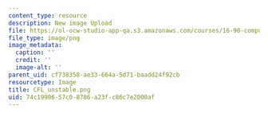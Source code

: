 ```yaml
---
content_type: resource
description: New image Upload
file: https://ol-ocw-studio-app-qa.s3.amazonaws.com/courses/16-90-computational-methods-in-aerospace-engineering-spring-2014/74c1990657c08786a23fc86c7e2000af_CFL_unstable.png
file_type: image/png
image_metadata:
  caption: ''
  credit: ''
  image-alt: ''
parent_uid: cf738358-ae33-664a-5d71-baadd24f92cb
resourcetype: Image
title: CFL_unstable.png
uid: 74c19906-57c0-8786-a23f-c86c7e2000af
---
```

